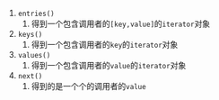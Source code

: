1. `entries()`
   1. 得到一个包含调用者的`[key,value]`的`iterator`对象
2. `keys()`
   1. 得到一个包含调用者的`key`的`iterator`对象
3. `values()`
   1. 得到一个包含调用者的`value`的`iterator`对象
4. `next()`
   1. 得到的是一个个的调用者的`value`